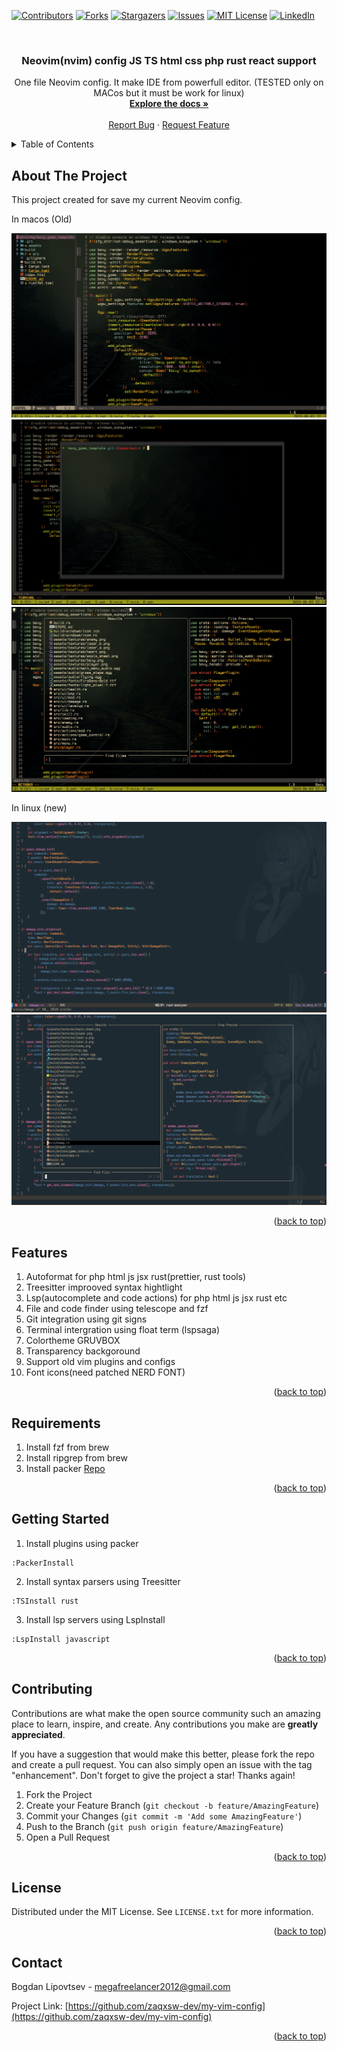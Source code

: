 <a name="readme-top"></a>



<!-- PROJECT SHIELDS -->
[![Contributors][contributors-shield]][contributors-url]
[![Forks][forks-shield]][forks-url]
[![Stargazers][stars-shield]][stars-url]
[![Issues][issues-shield]][issues-url]
[![MIT License][license-shield]][license-url]
[![LinkedIn][linkedin-shield]][linkedin-url]



<!-- PROJECT LOGO -->
<br />
<div align="center">

<h3 align="center">Neovim(nvim) config JS TS html css php rust react support</h3>

  <p align="center">
    One file Neovim config. It make IDE from powerfull editor. (TESTED only on MACos but it must be work for linux)
    <br />
    <a href="https://github.com/zaqxsw-dev/my-vim-config"><strong>Explore the docs »</strong></a>
    <br />
    <br />
    <a href="https://github.com/zaqxsw-dev/my-vim-config/issues">Report Bug</a>
    ·
    <a href="https://github.com/zaqxsw-dev/my-vim-config/issues">Request Feature</a>
  </p>
</div>



<!-- TABLE OF CONTENTS -->
<details>
  <summary>Table of Contents</summary>
  <ol>
    <li>
      <a href="#about-the-project">About The Project</a>
      <a href="#features">Features</a>
    </li>
    <li>
      <a href="#requirements">Requirements</a>
      <a href="#getting-started">Getting Started</a>
    </li>
    <li><a href="#usage">Usage</a></li>
    <li><a href="#contributing">Contributing</a></li>
    <li><a href="#license">License</a></li>
    <li><a href="#contact">Contact</a></li>
  </ol>
</details>



<!-- ABOUT THE PROJECT -->
## About The Project

This project created for save my current Neovim config.

In macos (Old)

<img src="files/screenshot.png" alt="Screenshot1">
<img src="files/screenshot2.png" alt="Screenshot2">
<img src="files/screenshot3.png" alt="Screenshot2">

In linux (new)

<img src="files/screenshot4.png" alt="Screenshot2">
<img src="files/screenshot5.png" alt="Screenshot2">


<p align="right">(<a href="#readme-top">back to top</a>)</p>

## Features

1. Autoformat for php html js jsx rust(prettier, rust tools)
2. Treesitter improoved syntax hightlight
3. Lsp(autocomplete and code actions) for php html js jsx rust etc
4. File and code finder using telescope and fzf
5. Git integration using git signs
6. Terminal intergration using float term (lspsaga)
7. Colortheme GRUVBOX
8. Transparency backgoround
9. Support old vim plugins and configs
10. Font icons(need patched NERD FONT)


<p align="right">(<a href="#readme-top">back to top</a>)</p>

## Requirements

1. Install fzf from brew
2. Install ripgrep from brew
3. Install packer <a href="https://github.com/wbthomason/packer.nvim">Repo</a>

<p align="right">(<a href="#readme-top">back to top</a>)</p>


<!-- GETTING STARTED -->
## Getting Started

1. Install plugins using packer 
```
:PackerInstall
```
2. Install syntax parsers using Treesitter 
```
:TSInstall rust
```
3. Install lsp servers using LspInstall 
```
:LspInstall javascript
```


<p align="right">(<a href="#readme-top">back to top</a>)</p>

<!-- CONTRIBUTING -->
## Contributing

Contributions are what make the open source community such an amazing place to learn, inspire, and create. Any contributions you make are **greatly appreciated**.

If you have a suggestion that would make this better, please fork the repo and create a pull request. You can also simply open an issue with the tag "enhancement".
Don't forget to give the project a star! Thanks again!

1. Fork the Project
2. Create your Feature Branch (`git checkout -b feature/AmazingFeature`)
3. Commit your Changes (`git commit -m 'Add some AmazingFeature'`)
4. Push to the Branch (`git push origin feature/AmazingFeature`)
5. Open a Pull Request

<p align="right">(<a href="#readme-top">back to top</a>)</p>



<!-- LICENSE -->
## License

Distributed under the MIT License. See `LICENSE.txt` for more information.

<p align="right">(<a href="#readme-top">back to top</a>)</p>



<!-- CONTACT -->
## Contact

Bogdan Lipovtsev - megafreelancer2012@gmail.com

Project Link: [https://github.com/zaqxsw-dev/my-vim-config](https://github.com/zaqxsw-dev/my-vim-config)

<p align="right">(<a href="#readme-top">back to top</a>)</p>

<!-- MARKDOWN LINKS & IMAGES -->
<!-- https://www.markdownguide.org/basic-syntax/#reference-style-links -->
[contributors-shield]: https://img.shields.io/github/contributors/zaqxsw-dev/my-vim-config.svg?style=for-the-badge
[contributors-url]: https://github.com/zaqxsw-dev/my-vim-config/graphs/contributors
[forks-shield]: https://img.shields.io/github/forks/zaqxsw-dev/my-vim-config.svg?style=for-the-badge
[forks-url]: https://github.com/zaqxsw-dev/my-vim-config/network/members
[stars-shield]: https://img.shields.io/github/stars/zaqxsw-dev/my-vim-config.svg?style=for-the-badge
[stars-url]: https://github.com/zaqxsw-dev/my-vim-config/stargazers
[issues-shield]: https://img.shields.io/github/issues/zaqxsw-dev/my-vim-config.svg?style=for-the-badge
[issues-url]: https://github.com/zaqxsw-dev/my-vim-config/issues
[license-shield]: https://img.shields.io/github/license/zaqxsw-dev/my-vim-config.svg?style=for-the-badge
[license-url]: https://github.com/zaqxsw-dev/my-vim-config/blob/master/LICENSE.txt
[linkedin-shield]: https://img.shields.io/badge/-LinkedIn-black.svg?style=for-the-badge&logo=linkedin&colorB=555
[linkedin-url]: https://www.linkedin.com/in/bogdan-lipovtsev-746946257
